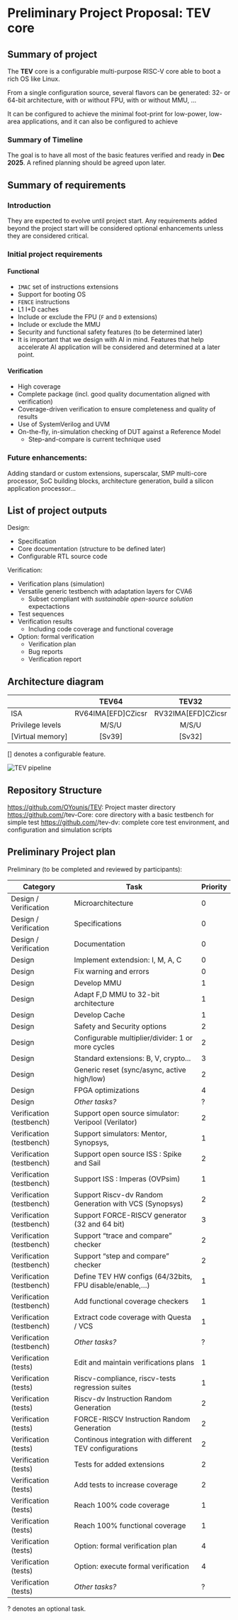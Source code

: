 # Preliminary Project Proposal: TEV core

## Summary of project

The **TEV** core is a configurable multi-purpose RISC-V core able to boot a rich OS like Linux.

From a single configuration source, several flavors can be generated: 32- or 64-bit architecture,
with or without FPU, with or without MMU, ...

It can be configured to achieve the minimal foot-print for low-power, low-area applications, and it can also be configured to achieve 

### Summary of Timeline

The goal is to have all most of the basic features verified and ready in **Dec 2025**. A refined planning should be agreed upon later.

## Summary of requirements

### Introduction

They are expected to evolve until project start. Any requirements added beyond the project start will be considered optional enhancements unless they are considered critical.

### Initial project requirements 

#### Functional

- `IMAC` set of instructions extensions
- Support for booting OS
- `FENCE` instructions
- L1 I+D caches
- Include or exclude the FPU (`F` and `D` extensions)
- Include or exclude the MMU
- Security and functional safety features (to be determined later)
- It is important that we design with AI in mind. Features that help accelerate AI application will be considered and determined at a later point.

#### Verification

- High coverage
- Complete package (incl. good quality documentation aligned with verification) 
- Coverage-driven verification to ensure completeness and quality of results
- Use of SystemVerilog and UVM
- On-the-fly, in-simulation checking of DUT against a Reference Model
    - Step-and-compare is current technique used

### Future enhancements:

Adding standard or custom extensions, superscalar, SMP multi-core processor, SoC building blocks, architecture generation, build a silicon application processor...

## List of project outputs

Design:
- Specification
- Core documentation (structure to be defined later)
- Configurable RTL source code

Verification:
- Verification plans (simulation)
- Versatile generic testbench with adaptation layers for CVA6
    - Subset compliant with _sustainable open-source solution_ expectactions
- Test sequences
- Verification results
     - Including code coverage and functional coverage
- Option: formal verification
     - Verification plan
	 - Bug reports
	 - Verification report

## Architecture diagram

|                  | TEV64                | TEV32                |
| :--------------- | :-----------------:  | :------------------: |
| ISA              | RV64IMA\[EFD\]CZicsr | RV32IMA\[EFD\]CZicsr |
| Privilege levels | M/S/U                | M/S/U                |
| [Virtual memory] | \[Sv39\]             | \[Sv32\]             |

\[\] denotes a configurable feature.

![TEV pipeline](TBD)

## Repository Structure

https://github.com/OYounis/TEV: Project master directory
https://github.com/<user>/tev-Core: core directory with a basic testbench for simple test
https://github.com/<user>/tev-dv: complete core test environment, and configuration and simulation scripts

## Preliminary Project plan

Preliminary (to be completed and reviewed by participants):

| Category                 | Task                                                            | Priority  |
| ------------------------ | --------------------------------------------------------------- | --------- |
| Design / Verification    | Microarchitecture                                               | 0         | 
| Design / Verification    | Specifications                                                  | 0         |
| Design / Verification    | Documentation                                                   | 0         |
| Design                   | Implement extendsion: I, M, A, C                                | 0         |
| Design                   | Fix warning and errors                                          | 0         |
| Design                   | Develop MMU                                                     | 1         |
| Design                   | Adapt F,D MMU to 32-bit architecture                            | 1         |
| Design                   | Develop Cache                                                   | 1         |
| Design                   | Safety and Security options                                     | 2         |
| Design                   | Configurable multiplier/divider: 1 or more cycles               | 2         |
| Design                   | Standard extensions: B, V, crypto...                            | 3         |
| Design                   | Generic reset (sync/async, active high/low)                     | 2         |
| Design                   | FPGA optimizations                                              | 4         |
| Design                   | _Other tasks?_                                                  | ?         |
| Verification (testbench) | Support open source simulator: Veripool (Verilator)             | 2         |
| Verification (testbench) | Support simulators: Mentor, Synopsys,                           | 1         |
| Verification (testbench) | Support open source ISS : Spike and Sail                        | 2         |
| Verification (testbench) | Support ISS : Imperas (OVPsim)                                  | 1         |
| Verification (testbench) | Support Riscv-dv Random Generation with VCS (Synopsys)          | 2         |
| Verification (testbench) | Support FORCE-RISCV generator (32 and 64 bit)                   | 3         |
| Verification (testbench) | Support “trace and compare” checker                             | 2         |
| Verification (testbench) | Support “step and compare” checker                              | 2         |
| Verification (testbench) | Define TEV HW configs (64/32bits, FPU disable/enable,…)         | 1         |        
| Verification (testbench) | Add functional coverage checkers                                | 1         |
| Verification (testbench) | Extract code coverage with Questa / VCS                         | 1         |
| Verification (testbench) | _Other tasks?_                                                  | ?         |
| Verification (tests)     | Edit and maintain verifications plans                           | 1         |
| Verification (tests)     | Riscv-compliance, riscv-tests regression suites                 | 1         |
| Verification (tests)     | Riscv-dv Instruction Random Generation                          | 2         |
| Verification (tests)     | FORCE-RISCV Instruction Random Generation                       | 2         |
| Verification (tests)     | Continous integration with different TEV configurations         | 2         |
| Verification (tests)     | Tests for added extensions                                      | 2         |
| Verification (tests)     | Add tests to increase coverage                                  | 2         |
| Verification (tests)     | Reach 100% code coverage                                        | 1         |
| Verification (tests)     | Reach 100% functional coverage                                  | 1         |
| Verification (tests)     | Option: formal verification plan                                | 4         | 
| Verification (tests)     | Option: execute formal verification                             | 4         | 
| Verification (tests)     | _Other tasks?_                                                  | ?         |

? denotes an optional task.
